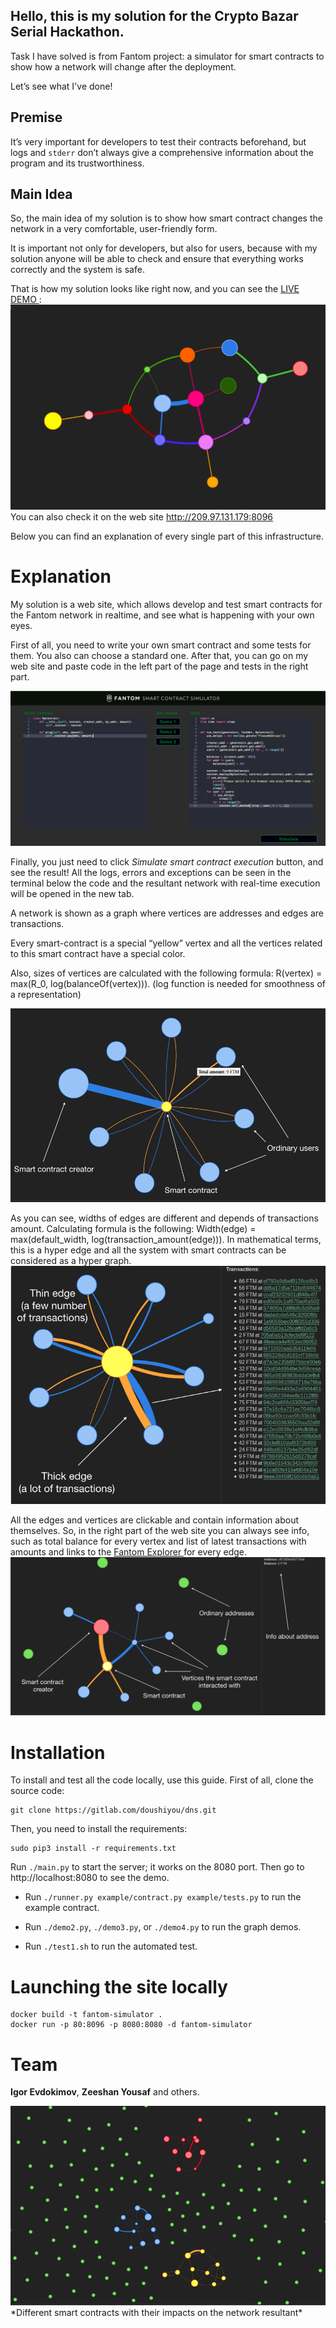 ## Hello, this is my solution for the Crypto Bazar Serial Hackathon.
Task I have solved is from Fantom project: a simulator for smart contracts to show how a network will change after the deployment.

Let’s see what I've done!

## Premise
It’s very important for developers to test their contracts beforehand, but logs and `stderr` don’t always give a comprehensive information about the program and its trustworthiness.

## Main Idea
So, the main idea of my solution is to show how smart contract changes the network in a very comfortable, user-friendly form.

It is important not only for developers, but also for users, because with my solution anyone will be able to check and ensure that everything works correctly and the system is safe.

That is how my solution looks like right now, and you can see the <a href="https://youtu.be/r4JFkFgU8p0"> LIVE DEMO </a>:
<img src="img/MainPicture.png">
You can also check it on the web site <a href="http://209.97.131.179:8096"> http://209.97.131.179:8096 </a>


Below you can find an explanation of every single part of this infrastructure.

# Explanation
My solution is a web site, which allows develop and test smart contracts for the Fantom network in realtime, and see what is happening with your own eyes.

First of all, you need to write your own smart contract and some tests for them. You also can choose a standard one. After that, you can go on my web site and paste code in the left part of the page and tests in the right part.

<img src="img/CodeTestPage.png">

Finally, you just need to click *Simulate smart contract execution* button, and see the result! All the logs, errors and exceptions can be seen in the terminal below the code and the resultant network with real-time execution will be opened in the new tab.

A network is shown as a graph where vertices are addresses and edges are transactions.

Every smart-contract is a special “yellow” vertex and all the vertices related to this smart contract have a special color.

Also, sizes of vertices are calculated with the following formula: R(vertex) = max(R_0, log(balanceOf(vertex))). (log function is needed for smoothness of a representation)

<img src="img/SingleSmartContract.png">

As you can see, widths of edges are different and depends of transactions amount. Calculating formula is the following: Width(edge) = max(default_width, log(transaction_amount(edge))). In mathematical terms, this is a hyper edge and all the system with smart contracts can be considered as a hyper graph.
<img src="/img/Transactions.png">

All the edges and vertices are clickable and contain information about themselves. So, in the right part of the web site you can always see info, such as total balance for every vertex and list of latest transactions with amounts and links to the <a href="https://explorer.fantom.foundation"> Fantom Explorer </a> for every edge.
<img src="/img/AddressInfo.png">

# Installation
To install and test all the code locally, use this guide.
First of all, clone the source code:
```
git clone https://gitlab.com/doushiyou/dns.git
```
Then, you need to install the requirements:

```
sudo pip3 install -r requirements.txt
```

Run `./main.py` to start the server; it works on the 8080 port. Then go to http://localhost:8080 to see the demo.

* Run `./runner.py example/contract.py example/tests.py` to run the example contract.

* Run `./demo2.py`, `./demo3.py`, or `./demo4.py` to run the graph demos.

* Run `./test1.sh` to run the automated test.

# Launching the site locally
```
docker build -t fantom-simulator .
docker run -p 80:8096 -p 8080:8080 -d fantom-simulator
```

# Team
<b>Igor Evdokimov</b>, <b>Zeeshan Yousaf</b> and others.

<img src="/img/Fin.png">
*Different smart contracts with their impacts on the network resultant*
